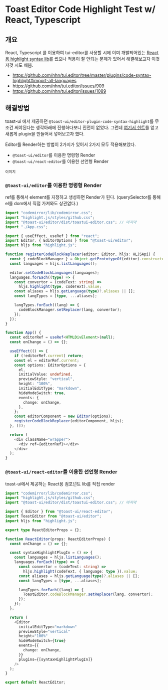 # Toast Editor Code Highlight Test w/ React, Typescript

## 개요

React, Typescript 를 이용하여 tui-editor를 사용할 시에 이미 개발되어있는 [React 용 highlight syntax lib](https://github.com/nhn/tui.editor/tree/master/plugins/code-syntax-highlight)를 썼으나 적용이 잘 안되는 문제가 있어서 해결해보고자 이것저것 시도 해봄.

- https://github.com/nhn/tui.editor/tree/master/plugins/code-syntax-highlight#import-all-languages
- https://github.com/nhn/tui.editor/issues/909
- https://github.com/nhn/tui.editor/issues/1089

## 해결방법

toast-ui 에서 제공하던 `@toast-ui/editor-plugin-code-syntax-highlight`를 무조건 써야된다는 생각아래에 진행하다보니 진전이 없었다.
그런데 [여기서 힌트](https://github.com/nhn/tui.editor/issues/1007)를 얻고 새롭게 plugin을 만들어서 넣어보고자 했다.

Editor를 Render하는 방법이 2가지가 있어서 2가지 모두 적용해보았다.

- `@toast-ui/editor`를 이용한 명령형 Render
- `@toast-ui/react-editor`를 이용한 선언형 Render

`이미지`

### `@toast-ui/editor`를 이용한 명령형 Render

ref를 통해서 element를 지정하고 생성하면 Render가 된다.
(querySelector를 통해 el를 dom에서 직접 가져와도 상관없다.)

```ts
import "codemirror/lib/codemirror.css";
import "highlight.js/styles/github.css";
import "@toast-ui/editor/dist/toastui-editor.css"; // 마지막
import "./App.css";

import { useEffect, useRef } from "react";
import Editor, { EditorOptions } from "@toast-ui/editor";
import hljs from "highlight.js";

function registerCodeBlockReplacer(editor: Editor, hljs: HLJSApi) {
  const { codeBlockManager } = Object.getPrototypeOf(editor).constructor;
  const languages = hljs.listLanguages();

  editor.setCodeBlockLanguages(languages);
  languages.forEach((type) => {
    const convertor = (codeText: string) =>
      hljs.highlight(type, codeText).value;
    const aliases = hljs.getLanguage(type)?.aliases || [];
    const langTypes = [type, ...aliases];

    langTypes.forEach((lang) => {
      codeBlockManager.setReplacer(lang, convertor);
    });
  });
}

function App() {
  const editorRef = useRef<HTMLDivElement>(null);
  const onChange = () => {};

  useEffect(() => {
    if (!editorRef.current) return;
    const el = editorRef.current;
    const options: EditorOptions = {
      el,
      initialValue: undefined,
      previewStyle: "vertical",
      height: "100%",
      initialEditType: "markdown",
      hideModeSwitch: true,
      events: {
        change: onChange,
      },
    };
    const editorComponent = new Editor(options);
    registerCodeBlockReplacer(editorComponent, hljs);
  }, []);

  return (
    <div className="wrapper">
      <div ref={editorRef}></div>
    </div>
  );
}
```

### `@toast-ui/react-editor`를 이용한 선언형 Render

toast-ui에서 제공하는 React용 컴포넌트 lib를 직접 render

```typescript
import "codemirror/lib/codemirror.css";
import "highlight.js/styles/github.css";
import "@toast-ui/editor/dist/toastui-editor.css"; // 마지막

import { Editor } from "@toast-ui/react-editor";
import ToastEditor from "@toast-ui/editor";
import hljs from "highlight.js";

export type ReactEditorProps = {};

function ReactEditor(props: ReactEditorProps) {
  const onChange = () => {};

  const syntaxHighlightPlugIn = () => {
    const languages = hljs.listLanguages();
    languages.forEach((type) => {
      const convertor = (codeText: string) =>
        hljs.highlight(codeText, { language: type }).value;
      const aliases = hljs.getLanguage(type)?.aliases || [];
      const langTypes = [type, ...aliases];

      langTypes.forEach((lang) => {
        ToastEditor.codeBlockManager.setReplacer(lang, convertor);
      });
    });
  };

  return (
    <Editor
      initialEditType="markdown"
      previewStyle="vertical"
      height="100%"
      hideModeSwitch={true}
      events={{
        change: onChange,
      }}
      plugins={[syntaxHighlightPlugIn]}
    />
  );
}

export default ReactEditor;
```

